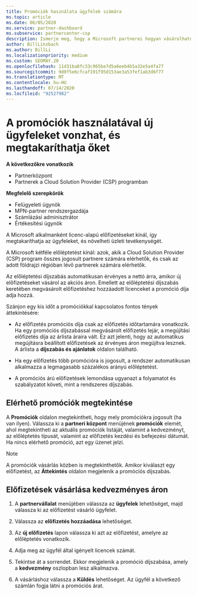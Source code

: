 ```yaml
---
title: Promóciók használata ügyfelek számára
ms.topic: article
ms.date: 06/05/2020
ms.service: partner-dashboard
ms.subservice: partnercenter-csp
description: Ismerje meg, hogy a Microsoft partnerei hogyan vásárolhatnak előfizetéseket a felhőalapú megoldás-szolgáltatói programban a promóció díjszabása alapján, és megtakarítják a megtakarítást az ügyfeleknek
author: BillLinzbach
ms.author: BillLi
ms.localizationpriority: medium
ms.custom: SEOMAY.20
ms.openlocfilehash: 11d31ba8fc33c965be7d5a6eeb4b5a32e5a4fa77
ms.sourcegitcommit: 9d0f5e6cfcaf191f95d153ae3a53fef1ab3d6f77
ms.translationtype: MT
ms.contentlocale: hu-HU
ms.lasthandoff: 07/14/2020
ms.locfileid: "92527982"
---
```

# <a name="use-promotions-to-attract-new-customers-and-pass-the-savings-on-to-them"></a>A promóciók használatával új ügyfeleket vonzhat, és megtakaríthatja őket

**A következőkre vonatkozik**

- Partnerközpont
- Partnerek a Cloud Solution Provider (CSP) programban

**Megfelelő szerepkörök**

- Felügyeleti ügynök
- MPN-partner rendszergazdája
- Számlázási adminisztrátor
- Értékesítési ügynök


A Microsoft alkalmanként licenc-alapú előfizetéseket kínál, így megtakaríthatja az ügyfeleket, és növelheti üzleti tevékenységét. 

A Microsoft kétféle előléptetést kínál: azok, akik a Cloud Solution Provider (CSP) program összes jogosult partnere számára elérhetők, és csak az adott földrajzi régióban lévő partnerek számára elérhetők.

Az előléptetési díjszabás automatikusan érvényes a nettó árra, amikor új előfizetéseket vásárol az akciós áron. Emellett az előléptetési díjszabás keretében megvásárolt előfizetéshez hozzáadott licenceket a promóció díja adja hozzá. 

Szánjon egy kis időt a promóciókkal kapcsolatos fontos tények áttekintésére:

- Az előfizetés promóciós díja csak az előfizetés időtartamára vonatkozik. Ha egy promóciós díjszabással megvásárolt előfizetés lejár, a megújítási előfizetés díja az árlista áraira vált. Ez azt jelenti, hogy az automatikus megújításra beállított előfizetések az érvényes áron megújítva lesznek. A árlista a **díjszabás és ajánlatok** oldalon található.

- Ha egy előfizetés több promócióra is jogosult, a rendszer automatikusan alkalmazza a legmagasabb százalékos arányú előléptetést.

- A promóciós árú előfizetések lemondása ugyanazt a folyamatot és szabályzatot követi, mint a rendszeres díjszabás.

## <a name="see-available-promotions"></a>Elérhető promóciók megtekintése

A **Promóciók** oldalon megtekintheti, hogy mely promóciókra jogosult (ha van ilyen). Válassza ki a **partneri központ** menüjének **promóciók** elemét, ahol megtekintheti az aktuális promóciók listáját, valamint a kedvezményt, az előléptetés típusát, valamint az előfizetés kezdési és befejezési dátumát. Ha nincs elérhető promóció, azt egy üzenet jelzi. 

> [!NOTE]  
> A promóciók vásárlás közben is megtekinthetők. Amikor kiválaszt egy előfizetést, az **Áttekintés** oldalon megjelenik a promóciós díjszabás.

## <a name="purchase-subscriptions-at-promotion-prices"></a>Előfizetések vásárlása kedvezményes áron

1. A **partnervállalat** menüjében válassza az **ügyfelek** lehetőséget, majd válassza ki az előfizetést vásárló ügyfelet. 

2. Válassza az **előfizetés hozzáadása** lehetőséget.

3. Az **új előfizetés** lapon válassza ki azt az előfizetést, amelyre az előléptetés vonatkozik.

4. Adja meg az ügyfél által igényelt licencek számát. 

5. Tekintse át a sorrendet. Ekkor megjelenik a promóció díjszabása, amely a **kedvezmény** oszlopban lesz alkalmazva.  

6. A vásárláshoz válassza a **Küldés** lehetőséget. Az ügyfél a következő számlán fogja látni a promóciós árat.  


